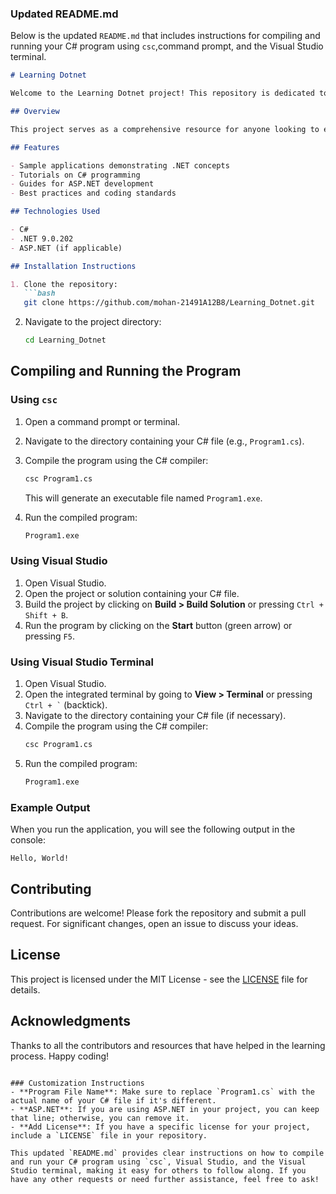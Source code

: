 ### Updated README.md
Below is the updated `README.md` that includes instructions for compiling and running your C# program using `csc`,command prompt, and the Visual Studio terminal.

```markdown
# Learning Dotnet

Welcome to the Learning Dotnet project! This repository is dedicated to exploring and learning various aspects of .NET development, including C#, ASP.NET, and more.

## Overview

This project serves as a comprehensive resource for anyone looking to enhance their skills in .NET programming. It includes examples, tutorials, and exercises to help you understand the framework and its capabilities.

## Features

- Sample applications demonstrating .NET concepts
- Tutorials on C# programming
- Guides for ASP.NET development
- Best practices and coding standards

## Technologies Used

- C#
- .NET 9.0.202
- ASP.NET (if applicable)

## Installation Instructions

1. Clone the repository:
   ```bash
   git clone https://github.com/mohan-21491A12B8/Learning_Dotnet.git
   ```
2. Navigate to the project directory:
   ```bash
   cd Learning_Dotnet
   ```

## Compiling and Running the Program

### Using `csc`

1. Open a command prompt or terminal.
2. Navigate to the directory containing your C# file (e.g., `Program1.cs`).
3. Compile the program using the C# compiler:
   ```bash
   csc Program1.cs
   ```
   This will generate an executable file named `Program1.exe`.

4. Run the compiled program:
   ```bash
   Program1.exe
   ```

### Using Visual Studio

1. Open Visual Studio.
2. Open the project or solution containing your C# file.
3. Build the project by clicking on **Build > Build Solution** or pressing `Ctrl + Shift + B`.
4. Run the program by clicking on the **Start** button (green arrow) or pressing `F5`.

### Using Visual Studio Terminal

1. Open Visual Studio.
2. Open the integrated terminal by going to **View > Terminal** or pressing `` Ctrl + ` `` (backtick).
3. Navigate to the directory containing your C# file (if necessary).
4. Compile the program using the C# compiler:
   ```bash
   csc Program1.cs
   ```
5. Run the compiled program:
   ```bash
   Program1.exe
   ```

### Example Output

When you run the application, you will see the following output in the console:

```
Hello, World!
```

## Contributing

Contributions are welcome! Please fork the repository and submit a pull request. For significant changes, open an issue to discuss your ideas.

## License

This project is licensed under the MIT License - see the [LICENSE](LICENSE) file for details.

## Acknowledgments

Thanks to all the contributors and resources that have helped in the learning process. Happy coding!
```

### Customization Instructions
- **Program File Name**: Make sure to replace `Program1.cs` with the actual name of your C# file if it's different.
- **ASP.NET**: If you are using ASP.NET in your project, you can keep that line; otherwise, you can remove it.
- **Add License**: If you have a specific license for your project, include a `LICENSE` file in your repository.

This updated `README.md` provides clear instructions on how to compile and run your C# program using `csc`, Visual Studio, and the Visual Studio terminal, making it easy for others to follow along. If you have any other requests or need further assistance, feel free to ask!